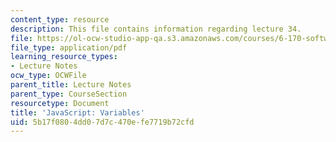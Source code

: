 ```yaml
---
content_type: resource
description: This file contains information regarding lecture 34.
file: https://ol-ocw-studio-app-qa.s3.amazonaws.com/courses/6-170-software-studio-spring-2013/5b17f0804dd07d7c470efe7719b72cfd_MIT6_170S13_34-java-var.pdf
file_type: application/pdf
learning_resource_types:
- Lecture Notes
ocw_type: OCWFile
parent_title: Lecture Notes
parent_type: CourseSection
resourcetype: Document
title: 'JavaScript: Variables'
uid: 5b17f080-4dd0-7d7c-470e-fe7719b72cfd
---
```

